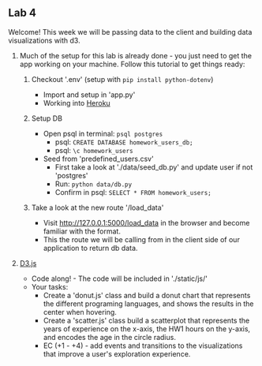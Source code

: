 ## Lab 4

Welcome! This week we will be passing data to the client and building data visualizations with d3.

1.  Much of the setup for this lab is already done - you just need to get the app working on your machine. Follow this tutorial to get things ready:

    1. Checkout '.env' (setup with `pip install python-dotenv`)
        + Import and setup in 'app.py'
        + Working into [Heroku](https://devcenter.heroku.com/articles/config-vars)
    
    2. Setup DB
        + Open psql in terminal: `psql postgres`
            + psql: `CREATE DATABASE homework_users_db;`
            + psql: `\c homework_users`
        + Seed from 'predefined_users.csv'
            + First take a look at './data/seed_db.py' and update user if not 'postgres'
            + Run: `python data/db.py`
            + Confirm in psql: `SELECT * FROM homework_users;`
    
    3. Take a look at the new route '/load_data'
        + Visit http://127.0.0.1:5000/load_data in the browser and become familiar with the format.
        + This the route we will be calling from in the client side of our application to return db data.
        
2. [D3.js](https://github.com/d3/d3/blob/master/API.md)
    
    + Code along! - The code will be included in './static/js/'
    + Your tasks:
        + Create a 'donut.js' class and build a donut chart that represents the different programing languages, and shows the results in the center when hovering.
        + Create a 'scatter.js' class build a scatterplot that represents the years of experience on the x-axis, the HW1 hours on the y-axis, and encodes the age in the circle radius.
        + EC (+1 - +4) - add events and transitions to the visualizations that improve a user's exploration experience.
